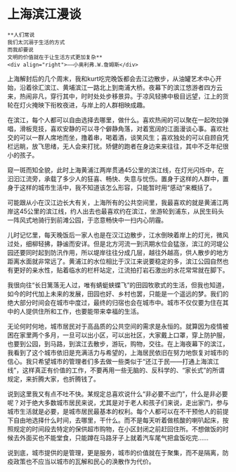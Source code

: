# 上海滨江漫谈

``` admonish note 
**人们常说   
我们太沉溺于生活的方式   
而我却要说   
文明的价值就在于让生活方式更加复杂**  
<div align="right">——小奥利弗.W.詹姆斯</div>
```

上海解封后的几个周末，我和kurt吃完晚饭都会去江边散步，从油罐艺术中心开始，沿着徐汇滨江、黄埔滨江一路北上到南浦大桥。夜幕下的滨江悠游者四方云来，热闹非凡，穿行其中，时时处处步移景异。于凉风轻拂中极目远望，江上的货轮在灯火掩映下衔枚夜进，与岸上的人群相映成趣。

在滨江，每个人都可以自由选择去哪里，做什么。喜欢热闹的可以聚在一起吹拉弹唱，滑板竞技，喜欢安静的可以寻个僻静角落，对着宽阔的江面漫谈心事。喜欢社交的可以一群人席地而坐，撸着串，喝着酒，谈笑风生；喜欢独处的可以自顾自凭栏远眺，放飞思绪，无人会来打扰。矫健的跑者在身边来来往往，其中不乏年纪很小的孩子。

窥一斑而知全貌，此时上海黄浦江两岸贯通45公里的滨江线，在灯光闪烁中，在汩汩江流旁，承载了多少人的狂喜、畅快、失意与忧伤。置身于这样的人群中，置身于这样的城市生活中，我不知道该怎么形容，只能暂时用“感动”来概括了。

可能跟从小在汉江边长大有关，上海所有的公共空间里，我最喜欢的就是黄浦江两岸这45公里的滨江线，约人出去也最喜欢约在滨江，坐游轮到浦东，从民生码头一阵风式地骑行到前滩公园，于恣意畅快中一扫内心阴霾。

儿时记忆里，每天晚饭后一家人也是在汉江边散步，江水倒映着岸上的灯光，微风过处，细柳轻拂，静谧而安详。但是北方河流一到汛期水位会猛涨，滨江的河堤公园还要同时起到防汛作用，所以堤岸往往分成几层，越往外越高，供人散步的地方距离水面就非常远了。黄浦江的水位相比于汉江来说要稳定的多，滨江公园自然也有更好的亲水性，贴着临水的栏杆站定，江流拍打岩石激出的水花常常就在脚下。

我很向往“长日篱落无人过，唯有蜻蜓蛱蝶飞”的田园牧歌式的生活，但我也知道，如今的时代加上未来的发展，田园也好、乡村也罢，只能是一个遥远的梦。我们的绝大部分时间会在城市中度过，最终的归宿也会在城市中。城市不仅仅要为住在其中的人提供住所和工作，也要能带来幸福的生活。

无论何时何地，城市居民对于高品质的公共空间的需求是永恒的。就算因为疫情被困在家里两个多月，一旦可以出小区，可以出社区，大家戴上口罩，穿上防护服，也要到公园，到马路，到滨江去散步，游玩，购物，交往。在上海夜幕下的滨江，我看到了这个城市依旧是充满活力与希望的，上海居民依旧在努力地恢复对城市的信心。我只希望城市的管理者们多去做一些类似于“还江于民——打通上海滨江线”，这样真正有价值的工作，不要再用一些无脑的、反科学的、“家长式”的所谓规定，来折腾大家，也折腾钱了。

说到这里我又有点不吐不快。某规定总喜欢说什么“非必要不出门”，什么是非必要呢？对于绝大多数城市居民来说，尤其是对于老人和孩子们来说，走出家门，参与城市生活就是必要，是城市居民最基本的权利。每个人都可以在不干预他人的前提下自由地选择什么时间，去哪里，干什么。而不是每天听着做核酸的喇叭起床，按照规定的时间段去特定的保供超市购物，在小区封闭之前赶回住所。不想做饭的时候去外面买也不能堂食，只能蹲在马路牙子上就着汽车尾气把盒饭吃完……

说到底，城市提供的是管理，更是服务，城市的价值就在于聚集，而不是隔离，防疫政策也不应当以城市的瓦解和民心的涣散作为代价。

